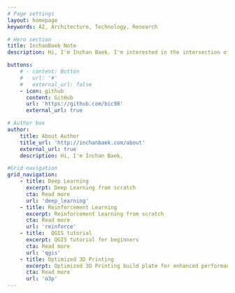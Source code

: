 ```yaml
---
# Page settings
layout: homepage
keywords: AI, Architecture, Technology, Research

# Hero section
title: InchanBaek Note
description: Hi, I'm Inchan Baek. I'm interested in the intersection of AI, architecture, and technology. I'm currently working on projects and research in this area. I share my thoughts and findings on this blog.

buttons:
    # - content: Button
    #   url: '#'
    #   external_url: false
    - icon: github
      content: GitHub  
      url: 'https://github.com/bic98'
      external_url: true

# Author box
author:
    title: About Author
    title_url: 'http://inchanbaek.com/about'
    external_url: true
    description: Hi, I'm Inchan Baek.

#Grid navigation 
grid_navigation:
    - title: Deep Learning
      excerpt: Deep Learning from scratch
      cta: Read more
      url: 'deep_learning'
    - title: Reinforcement Learning
      excerpt: Reinforcement Learning from scratch
      cta: Read more
      url: 'reinforce'
    - title:  QGIS tutorial
      excerpt: QGIS tutorial for beginners
      cta: Read more
      url: 'qgis'
    - title: Optimized 3D Printing
      excerpt: Optimized 3D Printing build plate for enhanced performance and efficiency
      cta: Read more
      url: 'o3p'
---
```


